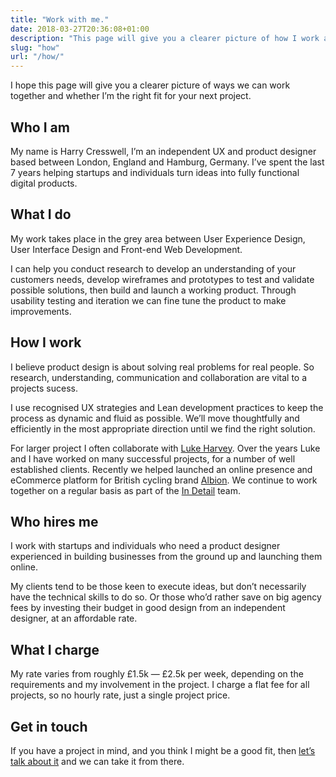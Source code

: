 ```yaml
---
title: "Work with me."
date: 2018-03-27T20:36:08+01:00
description: "This page will give you a clearer picture of how I work and whether I’m the right fit for your next project"
slug: "how"
url: "/how/"
---
```


I hope this page will give you a clearer picture of ways we can work together and whether I’m the right fit for your next project.

## Who I am

My name is Harry Cresswell, I’m an independent UX and product designer based between London, England and Hamburg, Germany. I’ve spent the last 7 years helping startups and individuals turn ideas into fully functional digital products.

## What I do

My work takes place in the grey area between User Experience Design, User Interface Design and Front-end Web Development. 

I can help you conduct research to develop an understanding of your customers needs, develop wireframes and prototypes to test and validate possible solutions, then build and launch a working product. Through usability testing and iteration we can fine tune the product to make improvements.

	
## How I work

I believe product design is about solving real problems for real people. So research, understanding, communication and collaboration are vital to a projects sucess.

I use recognised UX strategies and Lean development practices to keep the process as dynamic and fluid as possible. We’ll move thoughtfully and efficiently in the most appropriate direction until we find the right solution.  

For larger project I often collaborate with [Luke Harvey](https://lukeharvey.co.uk/). Over the years Luke and I have worked on many successful projects, for a number of well established clients. Recently we helped launched an online presence and eCommerce platform for British cycling brand [Albion](https://www.albioncycling.com/). We continue to work together on a regular basis as part of the [In Detail](https://indtl.com/) team.

## Who hires me

I work with startups and individuals who need a product designer experienced in building businesses from the ground up and launching them online.

My clients tend to be those keen to execute ideas, but don’t necessarily have the technical skills to do so. Or those who’d rather save on big agency fees by investing their budget in good design from an independent designer, at an affordable rate.

## What I charge

My rate varies from roughly £1.5k — £2.5k per week, depending on the requirements and my involvement in the project. I charge a flat fee for all projects, so no hourly rate, just a single project price.

## Get in touch

If you have a project in mind, and you think I might be a good fit, then [let’s talk about it](/contact/) and we can take it from there.